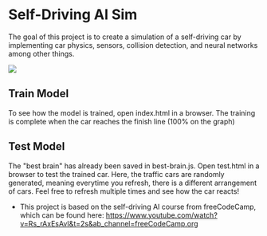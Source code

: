# Self-Driving AI Sim
The goal of this project is to create a simulation of a self-driving car by implementing car physics, sensors, collision detection, and neural networks among other things.

![](https://github.com/foldupcircle/self-driving-ai/blob/main/self-driving-ai.gif)

## Train Model
To see how the model is trained, open index.html in a browser. The training is complete when the car reaches the finish line (100% on the graph)

## Test Model
The "best brain" has already been saved in best-brain.js. Open test.html in a browser to test the trained car. Here, the traffic cars are randomly generated, meaning everytime you refresh, there is a different arrangement of cars. Feel free to refresh multiple times and see how the car reacts!

* This project is based on the self-driving AI course from freeCodeCamp, which can be found here: https://www.youtube.com/watch?v=Rs_rAxEsAvI&t=2s&ab_channel=freeCodeCamp.org
